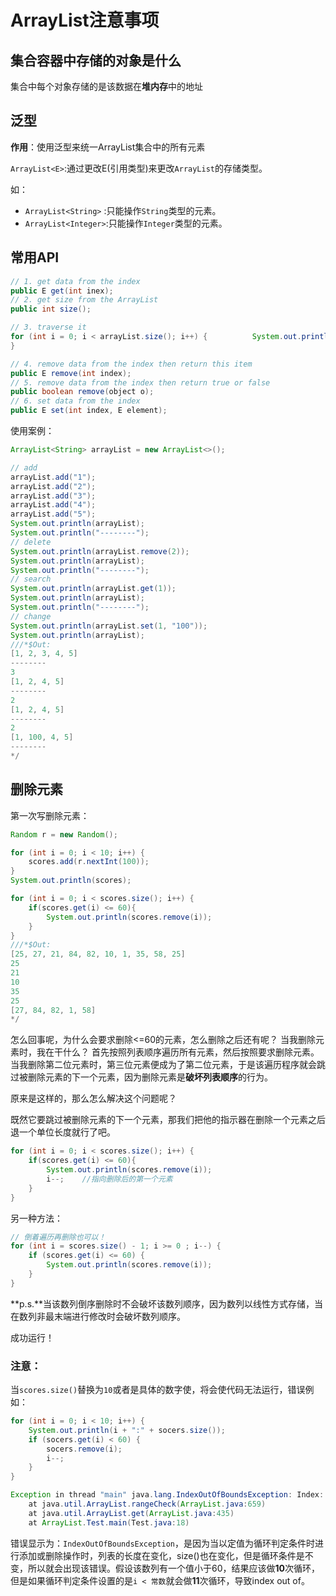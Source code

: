 # ArrayList注意事项

## 集合容器中存储的对象是什么

集合中每个对象存储的是该数据在**堆内存**中的地址

## 泛型

**作用**：使用泛型来统一ArrayList集合中的所有元素

`ArrayList<E>`:通过更改E(引用类型)来更改`ArrayList`的存储类型。

如：

 - `ArrayList<String>` :只能操作`String`类型的元素。
 - `ArrayList<Integer>`:只能操作`Integer`类型的元素。

## 常用API

```java
// 1. get data from the index
public E get(int inex);
// 2. get size from the ArrayList
public int size();

// 3. traverse it 
for (int i = 0; i < arrayList.size(); i++) {          System.out.println(arrayList.get(i));
}

// 4. remove data from the index then return this item
public E remove(int index);
// 5. remove data from the index then return true or false
public boolean remove(object o);
// 6. set data from the index
public E set(int index, E element);
```
使用案例：
```java
ArrayList<String> arrayList = new ArrayList<>();

// add
arrayList.add("1");
arrayList.add("2");
arrayList.add("3");
arrayList.add("4");
arrayList.add("5");
System.out.println(arrayList);
System.out.println("--------");
// delete
System.out.println(arrayList.remove(2));
System.out.println(arrayList);
System.out.println("--------");
// search
System.out.println(arrayList.get(1));
System.out.println(arrayList);
System.out.println("--------");
// change
System.out.println(arrayList.set(1, "100"));
System.out.println(arrayList);
///*$Out:
[1, 2, 3, 4, 5]
--------
3
[1, 2, 4, 5]
--------
2
[1, 2, 4, 5]
--------
2
[1, 100, 4, 5]
--------
*/
```

## 删除元素

第一次写删除元素：

``` java
Random r = new Random();

for (int i = 0; i < 10; i++) {
    scores.add(r.nextInt(100));
}
System.out.println(scores);

for (int i = 0; i < scores.size(); i++) {
    if(scores.get(i) <= 60){
        System.out.println(scores.remove(i));
    }
}
///*$Out:
[25, 27, 21, 84, 82, 10, 1, 35, 58, 25]
25
21
10
35
25
[27, 84, 82, 1, 58]
*/
```

怎么回事呢，为什么会要求删除<=60的元素，怎么删除之后还有呢？
当我删除元素时，我在干什么？
首先按照列表顺序遍历所有元素，然后按照要求删除元素。当我删除第二位元素时，第三位元素便成为了第二位元素，于是该遍历程序就会跳过被删除元素的下一个元素，因为删除元素是**破坏列表顺序**的行为。

原来是这样的，那么怎么解决这个问题呢？

既然它要跳过被删除元素的下一个元素，那我们把他的指示器在删除一个元素之后退一个单位长度就行了吧。

```java
for (int i = 0; i < scores.size(); i++) {
    if(scores.get(i) <= 60){
        System.out.println(scores.remove(i));
        i--;    //指向删除后的第一个元素
    }
}
```

另一种方法： 
``` java
// 倒着遍历再删除也可以！
for (int i = scores.size() - 1; i >= 0 ; i--) {
    if (scores.get(i) <= 60) {
        System.out.println(scores.remove(i));
    }
}
```
**p.s.**当该数列倒序删除时不会破坏该数列顺序，因为数列以线性方式存储，当在数列非最末端进行修改时会破坏数列顺序。

成功运行！

### 注意：

当`scores.size()`替换为`10`或者是具体的数字使，将会使代码无法运行，错误例如：

```java
for (int i = 0; i < 10; i++) {
    System.out.println(i + ":" + socers.size());
    if (socers.get(i) < 60) {
        socers.remove(i);
        i--;
    }
}

Exception in thread "main" java.lang.IndexOutOfBoundsException: Index: 3, Size: 3
	at java.util.ArrayList.rangeCheck(ArrayList.java:659)
	at java.util.ArrayList.get(ArrayList.java:435)
	at ArrayList.Test.main(Test.java:18)
```

错误显示为：`IndexOutOfBoundsException`，是因为当以定值为循环判定条件时进行添加或删除操作时，列表的长度在变化，size()也在变化，但是循环条件是不变，所以就会出现该错误。假设该数列有一个值小于60，结果应该做**10**次循环，但是如果循环判定条件设置的是`i < 常数`就会做**11**次循环，导致index out of。
